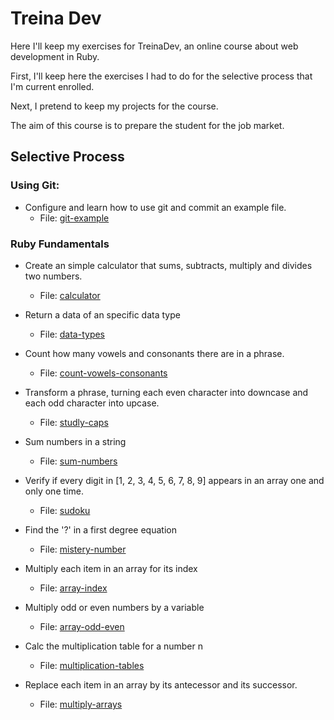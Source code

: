 # Treina Dev

Here I'll keep my exercises for TreinaDev, an online course about web development in Ruby.

First, I'll keep here the exercises I had to do for the selective process that I'm current enrolled.

Next, I pretend to keep my projects for the course.

The aim of this course is to prepare the student for the job market.

## Selective Process

### **Using Git**:  
* Configure and learn how to use git and commit an example file.
    * File: [git-example](git-example)

### **Ruby Fundamentals**
* Create an simple calculator that sums, subtracts, multiply and divides two numbers.
    * File: [calculator](calculator)

* Return a data of an specific data type
    * File: [data-types](data-types)

* Count how many vowels and consonants there are in a phrase.
    * File: [count-vowels-consonants](count-vowels-consonants)

* Transform a phrase, turning each even character into downcase and each odd character into upcase.
    * File: [studly-caps](studly-caps)

* Sum numbers in a string
    * File: [sum-numbers](sum-numbers)

* Verify if every digit in [1, 2, 3, 4, 5, 6, 7, 8, 9] appears in an array one and only one time.
    * File: [sudoku](sudoku)

* Find the '?' in a first degree equation
    * File: [mistery-number](mistery-number)

* Multiply each item in an array for its index
    * File: [array-index](array-index)

* Multiply odd or even numbers by a variable
    * File: [array-odd-even](array-odd-even)

* Calc the multiplication table for a number n
    * File: [multiplication-tables](multiplication-tables)

* Replace each item in an array by its antecessor and its successor.
    * File: [multiply-arrays](multiply-arrays)